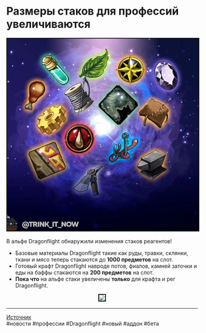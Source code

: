 # Размеры стаков для профессий увеличиваются

<center>
<img src=https://raw.githubusercontent.com/MagicalCow/TrinkIT-News/main/Assets/WH327688/WH327688-01.jpg float=center border=2>
</center>  

В альфе Dragonflight обнаружили изменения стаков реагентов!

- Базовые материалы Dragonflight такие как руды, травки, склянки, ткани и мясо теперь стакаются до **1000 предметов** на слот.
- Готовый крафт Dragonflight навроде потов, фиалов, камней заточки и еды на баффы стакаются на **200 предметов** на слот.
- **Пока что** на альфе стаки увеличены **только** для крафта и рег Dragonflight.
<center>
<img src=https://wow.zamimg.com/uploads/screenshots/normal/1069200.png float=center border=2>
</center>  

---
[Источник](https://www.wowhead.com/news/327688)  
#новости #профессии #Dragonflight #новый #аддон #бета